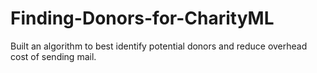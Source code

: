 # Finding-Donors-for-CharityML
Built an algorithm to best identify potential donors and reduce overhead cost of sending mail. 
